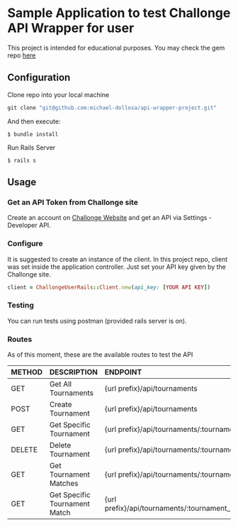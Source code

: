 # Sample Application to test Challonge API Wrapper for user

This project is intended for educational purposes.
You may check the gem repo [here](https://github.com/michael-dollosa/challonge-user-rails)

## Configuration

Clone repo into your local machine

```ruby
git clone "git@github.com:michael-dollosa/api-wrapper-project.git"
```

And then execute:

    $ bundle install

Run Rails Server

    $ rails s

## Usage

### Get an API Token from Challonge site
Create an account on [Challonge Website](https://challonge.com) and get an API via Settings - Developer API.

### Configure
It is suggested to create an instance of the client.
In this project repo, client was set inside the application controller. Just set your API key given by the Challonge site.

```ruby
client = ChallongeUserRails::Client.new(api_key: [YOUR API KEY])
```

### Testing

You can run tests using postman (provided rails server is on).

### Routes
As of this moment, these are the available routes to test the API

| METHOD  | DESCRIPTION  | ENDPOINT |
| :------------ |:--------------- | :----- |
| GET | Get All Tournaments | {url prefix}/api/tournaments |
| POST | Create Tournament | {url prefix}/api/tournaments |
| GET | Get Specific Tournament | {url prefix}/api/tournaments/:tournament_url |
| DELETE | Delete Tournament | {url prefix}/api/tournaments/:tournament_url |
| GET | Get Tournament Matches | {url prefix}/api/tournaments/:tournament_url/matches |
| GET | Get Specific Tournament Match | {url prefix}/api/tournaments/:tournament_url/matches/:match_id |
